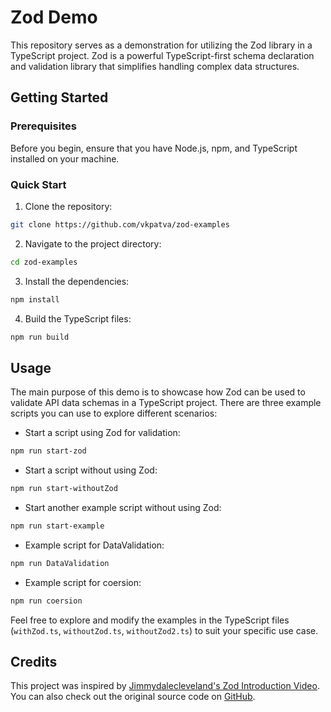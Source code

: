 # Zod Demo

This repository serves as a demonstration for utilizing the Zod library in a TypeScript project. Zod is a powerful TypeScript-first schema declaration and validation library that simplifies handling complex data structures.

## Getting Started

### Prerequisites

Before you begin, ensure that you have Node.js, npm, and TypeScript installed on your machine.

### Quick Start

1. Clone the repository:

```bash
git clone https://github.com/vkpatva/zod-examples
```

2. Navigate to the project directory:

```bash
cd zod-examples
```

3. Install the dependencies:

```bash
npm install
```

4. Build the TypeScript files:

```bash
npm run build
```

## Usage

The main purpose of this demo is to showcase how Zod can be used to validate API data schemas in a TypeScript project. There are three example scripts you can use to explore different scenarios:

- Start a script using Zod for validation:

```bash
npm run start-zod
```

- Start a script without using Zod:

```bash
npm run start-withoutZod
```

- Start another example script without using Zod:

```bash
npm run start-example
```

- Example script for DataValidation:

```bash
npm run DataValidation
```


- Example script for coersion:

```bash
npm run coersion
```

Feel free to explore and modify the examples in the TypeScript files (`withZod.ts`, `withoutZod.ts`, `withoutZod2.ts`) to suit your specific use case.

## Credits

This project was inspired by [Jimmydalecleveland's Zod Introduction Video](https://youtu.be/evX18f-n4AI). You can also check out the original source code on [GitHub](https://github.com/Jimmydalecleveland/zod-introduction-video).

